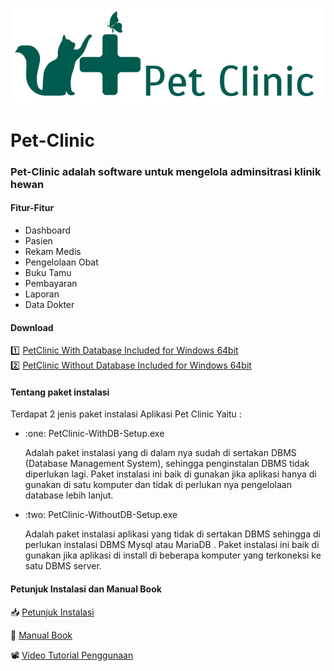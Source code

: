 ![Pet Clinic Logo](https://github.com/adioihsan/Pet-Clinic/blob/main/src/main/resources/com/pet/clinic/images/LogopetGreen.png)
# Pet-Clinic  
### Pet-Clinic adalah software untuk mengelola adminsitrasi klinik hewan
#### Fitur-Fitur
  <ul>
  <li>Dashboard</li>
  <li>Pasien</li>
  <li>Rekam Medis</li>
  <li>Pengelolaan Obat</li>
  <li>Buku Tamu</li>
  <li>Pembayaran</li>
  <li>Laporan</li>
  <li>Data Dokter</li>
  </ul>  
  
#### Download
:one: [PetClinic With Database Included for Windows 64bit](https://drive.google.com/file/d/19x67VHGTue7fLP19qupN54R4Ri1IdlQi/view?usp=sharings)
<br>
:two: [PetClinic Without Database Included for Windows 64bit](https://drive.google.com/file/d/1_A1IJGDHUbALnl4En0tJQhFgMU0kqALM/view?usp=sharing) 
#### Tentang paket instalasi
<p>Terdapat 2 jenis paket instalasi Aplikasi Pet Clinic Yaitu :</p>
<ul>
  <li>:one: PetClinic-WithDB-Setup.exe</li>
  <p>Adalah paket instalasi yang di dalam nya sudah di sertakan DBMS (Database Management System), sehingga penginstalan DBMS tidak diperlukan lagi. Paket instalasi ini baik di gunakan jika aplikasi hanya di gunakan di satu komputer dan tidak di perlukan nya pengelolaan database lebih lanjut. </p>
  <li>:two: PetClinic-WithoutDB-Setup.exe</li>
<p>Adalah paket instalasi aplikasi yang tidak di sertakan DBMS sehingga di perlukan instalasi DBMS Mysql atau MariaDB . Paket instalasi ini baik di gunakan jika aplikasi  di install di  beberapa komputer yang terkoneksi ke satu DBMS server.</p>
</ul>

#### Petunjuk Instalasi dan Manual Book  
:inbox_tray: [Petunjuk Instalasi](https://drive.google.com/file/d/1PgtvSuyHy5QOeMPdIvLQ-Av5Pp-S2-6h/view?usp=sharing)

:book: [Manual Book](https://drive.google.com/file/d/1_W4A7Xg_Ozq-CmEevT8Blah-jjGT9n0j/view?usp=sharing)

📽️ [Video Tutorial Penggunaan](https://www.youtube.com/watch?v=qMqcgwbdxIg)
